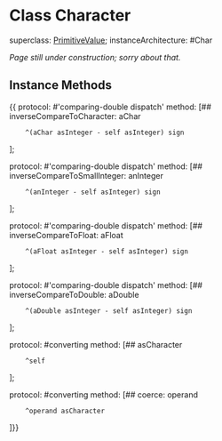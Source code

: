 # Class Character

superclass: [PrimitiveValue](PrimitiveValue);
instanceArchitecture: #Char

_Page still under construction; sorry about that._

## Instance Methods
{{
protocol: #'comparing-double dispatch' method:
[## inverseCompareToCharacter: aChar

        ^(aChar asInteger - self asInteger) sign
];

protocol: #'comparing-double dispatch' method:
[## inverseCompareToSmallInteger: anInteger

        ^(anInteger - self asInteger) sign
];

protocol: #'comparing-double dispatch' method:
[## inverseCompareToFloat: aFloat

        ^(aFloat asInteger - self asInteger) sign
];

protocol: #'comparing-double dispatch' method:
[## inverseCompareToDouble: aDouble

        ^(aDouble asInteger - self asInteger) sign
];

protocol: #converting method:
[## asCharacter

        ^self
];

protocol: #converting method:
[## coerce: operand

        ^operand asCharacter
]}}